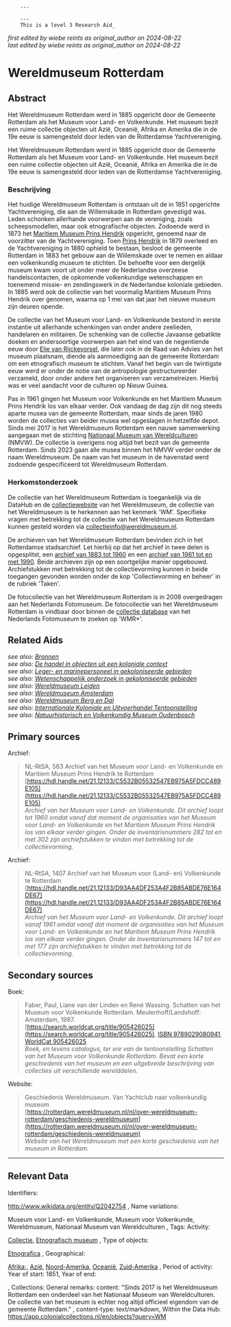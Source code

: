 
        ---
        
        ---
        This is a level 3 Research Aid_  
_first edited by wiebe reints as original_author on 2024-08-22_  
_last edited by wiebe reints as original_author on 2024-08-22_


# Wereldmuseum Rotterdam


## Abstract

Het Wereldmuseum Rotterdam werd in 1885 opgericht door de Gemeente Rotterdam als het Museum voor Land- en Volkenkunde. Het museum bezit een ruime collectie objecten uit Azië, Oceanië, Afrika en Amerika die in de 19e eeuw is samengesteld door leden van de Rotterdamse Yachtvereniging.

Het Wereldmuseum Rotterdam werd in 1885 opgericht door de Gemeente Rotterdam als het Museum voor Land- en Volkenkunde. Het museum bezit een ruime collectie objecten uit Azië, Oceanië, Afrika en Amerika die in de 19e eeuw is samengesteld door leden van de Rotterdamse Yachtvereniging.

### Beschrijving

Het huidige Wereldmuseum Rotterdam is ontstaan uit de in 1851 opgerichte Yachtvereniging, die aan de Willemskade in Rotterdam gevestigd was. Leden schonken allerhande voorwerpen aan de vereniging, zoals scheepsmodellen, maar ook etnografische objecten. Zodoende werd in 1873 het [Maritiem Museum Prins Hendrik](http://www.wikidata.org/entity/Q2755458) opgericht, genoemd naar de voorzitter van de Yachtvereniging. Toen [Prins Hendrik](http://www.wikidata.org/entity/Q705129) in 1879 overleed en de Yachtvereniging in 1880 ophield te bestaan, besloot de gemeente Rotterdam in 1883 het gebouw aan de Willemskade over te nemen en aldaar een volkenkundig museum te stichten. De behoefte voor een dergelijk museum kwam voort uit onder meer de Nederlandse overzeese handelscontacten, de opkomende volkenkundige wetenschappen en toenemend missie- en zendingswerk in de Nederlandse koloniale gebieden. In 1885 werd ook de collectie van het voormalig Maritiem Museum Prins Hendrik over genomen, waarna op 1 mei van dat jaar het nieuwe museum zijn deuren opende.

De collectie van het Museum voor Land- en Volkenkunde bestond in eerste instantie uit allerhande schenkingen van onder andere zeelieden, handelaren en militairen. De schenking van de collectie Javaanse gebatikte doeken en andersoortige voorwerpen aan het eind van de negentiende eeuw door [Elie van Rijckevorsel](http://www.wikidata.org/entity/Q52155329), die later ook in de Raad van Advies van het museum plaatsnam, diende als aanmoediging aan de gemeente Rotterdam om een etnografisch museum te stichten. Vanaf het begin van de twintigste eeuw werd er onder de notie van de antropologie gestructureerder verzameld, door onder andere het organiseren van verzamelreizen. Hierbij was er veel aandacht voor de culturen op Nieuw Guinea.

Pas in 1961 gingen het Museum voor Volkenkunde en het Maritiem Museum Prins Hendrik los van elkaar verder. Ook vandaag de dag zijn dit nog steeds aparte musea van de gemeente Rotterdam, maar sinds de jaren 1980 worden de collecties van beider musea wel opgeslagen in hetzelfde depot. Sinds mei 2017 is het Wereldmuseum Rotterdam een nauwe samenwerking aangegaan met de stichting [Nationaal Museum van Wereldculturen](http://www.wikidata.org/entity/Q17153751) (NMVW). De collectie is overigens nog altijd het bezit van de gemeente Rotterdam. Sinds 2023 gaan alle musea binnen het NMVW verder onder de naam Wereldmuseum. De naam van het museum in de havenstad werd zodoende gespecificeerd tot Wereldmuseum Rotterdam.

### Herkomstonderzoek

De collectie van het Wereldmuseum Rotterdam is toegankelijk via de DataHub en de [collectiewebsite](https://collectie.wereldmuseum.nl/) van het Wereldmuseum, de collectie van het Wereldmuseum is te herkennen aan het kenmerk 'WM'. Specifieke vragen met betrekking tot de collectie van het Wereldmuseum Rotterdam kunnen gesteld worden via [collectieinfo@wereldmuseum.nl](mailto:collectieinfo@wereldmuseum.nl). 

De archieven van het Wereldmuseum Rotterdam bevinden zich in het Rotterdamse stadsarchief. Let hierbij op dat het archief in twee delen is opgesplitst, een [archief van 1883 tot 1960](https://hdl.handle.net/21.12133/C5532B05532547EB975A5FDCC489E105) en een [archief van 1961 tot en met 1990](https://hdl.handle.net/21.12133/D93AA4DF253A4F2B85ABDE76E164DE67). Beide archieven zijn op een soortgelijke manier opgebouwd. Archiefstukken met betrekking tot de collectievorming kunnen in beide toegangen gevonden worden onder de kop 'Collectievorming en beheer' in de rubriek 'Taken'.

De fotocollectie van het Wereldmuseum Rotterdam is in 2008 overgedragen aan het Nederlands Fotomuseum. De fotocollectie van het Wereldmuseum Rotterdam is vindbaar door binnen de [collectie database](https://collectie.nederlandsfotomuseum.nl/collectie) van het Nederlands Fotomuseum te zoeken op 'WMR*'.


## Related Aids

_see also: [Bronnen](niveau1/Dutch/Bronnen_20240425.yml)_  
_see also: [De handel in objecten uit een koloniale context](niveau2/Dutch/Handel_20240326.yml)_  
_see also: [Leger- en marinepersoneel in gekoloniseerde gebieden](niveau2/Dutch/LegerEnMarine_20240326.yml)_  
_see also: [Wetenschappelijk onderzoek in gekoloniseerde gebieden](niveau2/Dutch/Science_20240814.yml)_  
_see also: [Wereldmuseum Leiden](niveau3/Dutch/WMLeiden_20240327.yml)_  
_see also: [Wereldmuseum Amsterdam](niveau3/Dutch/WMAmsterdam_20240711.yml)_  
_see also: [Wereldmuseum Berg en Dal](niveau3/Dutch/WMBergEnDal_20241001.yml)_  
_see also: [Internationale Koloniale en Uitvoerhandel Tentoonstelling](published/niveau3/Dutch/Wereldtentoonstelling1883_202550304.yml)_  
_see also: [Natuurhistorisch en Volkenkundig Museum Oudenbosch](published/niveau3/Dutch/MOudenbosch_20250603.yml)_  

## Primary sources

Archief:
  > NL-RtSA, 563 Archief van het Museum voor Land- en Volkenkunde en Maritiem Museum Prins Hendrik te Rotterdam  
> [https://hdl.handle.net/21.12133/C5532B05532547EB975A5FDCC489E105](https://hdl.handle.net/21.12133/C5532B05532547EB975A5FDCC489E105)  
> _Archief van het Museum voor Land- en Volkenkunde. Dit archief loopt tot 1960 omdat vanaf dat moment de organisaties van het Museum voor Land- en Volkenkunde en het Maritiem Museum Prins Hendrik los van elkaar verder gingen. Onder de inventarisnummers 282 tot en met 302 zijn archiefstukken te vinden met betrekking tot de collectievorming._  

Archief:
  > NL-RtSA, 1407 Archief van het Museum voor (Land- en) Volkenkunde te Rotterdam  
> [https://hdl.handle.net/21.12133/D93AA4DF253A4F2B85ABDE76E164DE67](https://hdl.handle.net/21.12133/D93AA4DF253A4F2B85ABDE76E164DE67)  
> _Archief van het Museum voor Land- en Volkenkunde. Dit archief loopt vanaf 1961 omdat vanaf dat moment de organisaties van het Museum voor Land- en Volkenkunde en het Maritiem Museum Prins Hendrik los van elkaar verder gingen. Onder de inventarisnummers 147 tot en met 177 zijn archiefstukken te vinden met betrekking tot de collectievorming._  

## Secondary sources

Boek:
  > Faber, Paul, Liane van der Linden en René Wassing. Schatten van het Museum voor Volkenkunde Rotterdam. Meulenhoff/Landshoff: Amsterdam, 1987.  
> [https://search.worldcat.org/title/905426025](https://search.worldcat.org/title/905426025), [ISBN 9789029080941](https://isbnsearch.org/isbn/9789029080941), [WorldCat 905426025](https://search.worldcat.org/title/905426025)  
> _Boek, en tevens catalogus, ter ere van de tentoonstelling Schatten van het Museum voor Volkenkunde Rotterdam. Bevat een korte geschiedenis van het museum en een uitgebreide beschrijving van collecties uit verschillende werelddelen._  

Website:
  > Geschiedenis Wereldmuseum. Van Yachtclub naar volkenkundig museum  
> [https://rotterdam.wereldmuseum.nl/nl/over-wereldmuseum-rotterdam/geschiedenis-wereldmuseum](https://rotterdam.wereldmuseum.nl/nl/over-wereldmuseum-rotterdam/geschiedenis-wereldmuseum)  
> _Website van het Wereldmuseum met een korte geschiedenis van het museum in Rotterdam._  



---
## Relevant Data 
Identifiers:
  
http://www.wikidata.org/entity/Q2042754
,
  Name variations:
  
Museum voor Land- en Volkenkunde, Museum voor Volkenkunde, Wereldmuseum, Nationaal Museum van Wereldculturen
,
  Tags:
  Activity:
  
[Collectie](http://vocab.getty.edu/aat/300025976), [Etnografisch museum](http://vocab.getty.edu/page/aat/300451067)
,
  Type of objects:
  
[Etnografica](http://vocab.getty.edu/aat/300234108)
,
  Geographical:
  
[Afrika](https://hdl.handle.net/20.500.11840/termmaster5838);, [Azië](https://sws.geonames.org/6255147), [Noord-Amerika](https://sws.geonames.org/6255149), [Oceanië](https://sws.geonames.org/6255151), [Zuid-Amerika](https://sws.geonames.org/6255150)
,
  Period of activity:
  Year of start:
  1851,
  Year of end:
  

,
  Collections:
  General remarks:
  content:
  "Sinds 2017 is het Wereldmuseum Rotterdam een onderdeel van het Nationaal Museum van Wereldculturen. De collectie van het museum is echter nog altijd officieel eigendom van de gemeente Rotterdam."
,
  content-type:
  text/markdown,
  Within the Data Hub:
  https://app.colonialcollections.nl/en/objects?query=WM
        